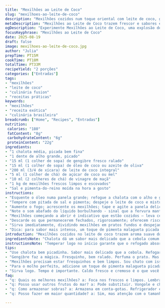 ```yaml
---
title: "Mexilhões ao Leite de Coco"
slug: "mexilhoes-ao-leite-de-coco"
description: "Mexilhões cozidos num toque oriental com leite de coco, gengibre, mel e vinagre de arroz. Troque cebola por chalota. Use leite de coco integral e troque mel por açúcar de coco para variação. Cozinhe até mexilhões abrirem com som e aroma marcante, descartando fechados. Receita prática, sem glúten e lácteos, rápida, ótima para quem gosta de sabores exóticos e frescor do mar."
metaDescription: "Mexilhões ao Leite de Coco trazem frescor e sabores exóticos. Aprenda a fazer essa receita deliciosa com toques orientais."
ogDescription: "Experimente Mexilhões ao Leite de Coco, uma explosão de sabores. Ideal para quem ama pratos do mar com um toque asiático."
focusKeyphrase: "Mexilhões ao Leite de Coco"
date: 2025-08-19
draft: false
image: mexilhoes-ao-leite-de-coco.jpg
author: "Julia"
prepTime: PT15M
cookTime: PT18M
totalTime: PT33M
recipeYield: "2 porções"
categories: ["Entradas"]
tags:
- "mexilhões"
- "leite de coco"
- "culinária fusion"
- "receitas práticas"
keywords:
- "mexilhões"
- "receita exótica"
- "culinária brasileira"
breadcrumb: ["Home", "Recipes", "Entradas"]
nutrition: 
 calories: "180"
 fatContent: "8g"
 carbohydrateContent: "6g"
 proteinContent: "22g"
ingredients:
- "1 chalota média, picada bem fina"
- "1 dente de alho grande, picado"
- "15 ml (1 colher de sopa) de gengibre fresco ralado"
- "15 ml (1 colher de sopa) de óleo de coco ou azeite de oliva"
- "200 ml (3/4 de xícara) de leite de coco integral"
- "5 ml (1 colher de chá) de açúcar de coco ou mel"
- "10 ml (2 colheres de chá) de vinagre de maçã"
- "1 kg de mexilhões frescos limpos e escovados"
- "Sal e pimenta-do-reino moída na hora a gosto"
instructions:
- "Esquente o óleo numa panela grande; refogue a chalota com o alho e gengibre até ficarem translúcidos e soltblos - cerca de 4 minutos; evite dourar, só amaciar."
- "Tempere com pitada de sal e pimenta; despeje o leite de coco e misture o açúcar de coco (ou mel) mais o vinagre de maçã; raspe o fundo para soltar sabor e aroma, deixe ferver devagar; perfuma a cozinha com uma nota cítrica e doce."
- "Aumente o fogo; acrescente os mexilhões; tape e agite a panela delicadamente a cada 2 minutos, certificando que todas as conchas recebam calor por igual."
- "Note o som abafado do líquido borbulhando - sinal que a fervura mantém a temperatura ideal."
- "Mexilhões começando a abrir é indicativo que estão cozidos — leva cerca de 7 a 10 minutos dependendo do tamanho e temperatura; mexa com colher de pau para soltar conchas abertas."
- "Descarde os que permanecerem fechados, rigorosamente; oferecem riscos à saúde."
- "Sirva imediatamente, dividindo mexilhões em pratos fundos e despejando o caldo aveludado por cima com um pouco de salsinha fresca picada para contraste."
- "Dica: para sabor mais intenso, um toque de pimenta malagueta picada no refogado. Se faltar líquido, adicione um pouco de água mineral ou caldo de peixe. Use fogo médio para evitar mexilhões duros ou borrachudos."
introduction: "Mexilhões cozidos no leite de coco trazem aroma suave do coco e um sabor sutilmente adocicado e ácido, perfeito para variar daquele moqueca tradicional. O gengibre traz frescor e leve picância que despertam o paladar. Aprendi a trocar cebola por chalota para suavizar o amargor, ajuda bastante. A textura dos mexilhões não pode endurecer, por isso a cozimento é rápido e com atenção no tempo; mexer garante que todas as conchas recebam calor na mesma intensidade. Ideal para um almoço simples com toque refinado, rápido e sem complicação."
ingredientsNote: "Chalota dá um sabor mais delicado que a cebola comum e é fácil de encontrar; o gengibre fresquinho tem que estar bem ralado para soltar aroma. Leite de coco integral rende caldo mais cremoso, mas o light funciona em quem prefere menos gordura. Mel pode ser trocado por açúcar de coco para manter o doce natural, sem sabor que interfira. Vinagre de maçã substitui o de arroz e dá um azedinho bacana com menos acidez agressiva. Em falta de mexilhões, substitua por vôngole ou cherne, mas verifique o tempo de cozimento pois varia."
instructionsNote: "Temperar logo no início garante que o refogado absorva sal e pimenta, realçando o sabor sem exageros. O líquido deve ferver suave, não muito forte, para evitar mexilhões borrachudos. Agitar a panela suavemente evita que conchas fiquem presas no fundo, além de distribuir o calor. Tem indicadores sensoriais, como o aroma forte e visual das conchas abertas; usar relógio é ajuda secundária, observe mais. Servir rapidinho evita mexilhões ressecados. O caldo deve estar cremoso e perfumado; se secar, completar com um pouco de caldo ajuda a manter a textura delicada."
tips:
- "Use chalota bem picadinha. Sabor mais delicado que a cebola. Refogar pro seu perfume se soltar, mas atenção não deixa dourar. Se dourar, amargor chega. Aprendi a trocar cebola por chalota e é incrível a diferença."
- "Gengibre faz a mágica. Fresquinho, bem ralado. Perfuma o prato. Mas cuidado pro sabor não dominar demais. Um dente de alho tastei também. Ajuda, talvez um mais, mas vai depender do gosto."
- "Mexilhões precisam estar fresquinhos e bem limpos. Sou chato com isso. Mexilhões fechados depois de cozinhar, despreza. Oferecem riscos. A temperatura é crucial pra não virar borrachudo. Fogo médio é o caminho."
- "Para o molho perfeito, adicione um toque de pimenta malagueta picada. O calor fica interessante. Se o caldo secar, use água mineral ou um pouquinho de caldo de peixe. Tudo merece suculência no prato."
- "Sirva logo. Tempo é importante. Caldo fresco e cremoso é o que você quer. Se esperar, tudo resseca. Mexilhões logo ficam duros. E salsinha fresca sempre traz frescor e olha bonita no prato."
faq:
- "q: Quais os melhores mexilhões? a: Foca nos frescos e limpos. Lembra mexilhões abertos vivo. Se estão abertos antes do cozimento, não usa. Depois do cozimento é descarte. Importante."
- "q: Posso usar outros frutos do mar? a: Pode substituir. Vongole e cherne são boas trocas. Mas vai medir tempo de cozimento. Se demorar um pouco mais, não esquece."
- "q: Como armazenar sobras? a: Armazena em conta-gotas. Refrigerador é bom, mas come logo. Recesta de mexilhão não dura, sempre avisa. Mais de um dia não, não risco."
- "q: Posso fazer em maior quantidade? a: Sim, mas atenção com o tamanho da panela. Mistura precisa ser feita devagar. A distribuição de calor é que faz tudo certo. Evite lotar de mexilhões. Cozinhar precisa de espaço."

---
```

